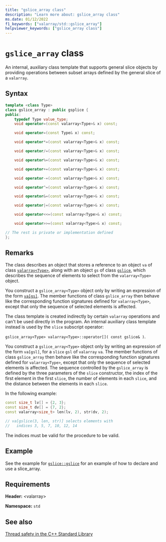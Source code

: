 ```yaml
---
title: "gslice_array class"
description: "Learn more about: gslice_array class"
ms.date: 01/12/2022
f1_keywords: ["valarray/std::gslice_array"]
helpviewer_keywords: ["gslice_array class"]
---
```

# `gslice_array` class

An internal, auxiliary class template that supports general slice objects by providing operations between subset arrays defined by the general slice of a `valarray`.

## Syntax

```cpp
template <class Type>
class gslice_array : public gsplice {
public:
    typedef Type value_type;
    void operator=(const valarray<Type>& x) const;

    void operator=(const Type& x) const;

    void operator*=(const valarray<Type>& x) const;

    void operator/=(const valarray<Type>& x) const;

    void operator%=(const valarray<Type>& x) const;

    void operator+=(const valarray<Type>& x) const;

    void operator-=(const valarray<Type>& x) const;

    void operator^=(const valarray<Type>& x) const;

    void operator&=(const valarray<Type>& x) const;

    void operator|=(const valarray<Type>& x) const;

    void operator<<=(const valarray<Type>& x) const;

    void operator>>=(const valarray<Type>& x) const;

// The rest is private or implementation defined
};
```

## Remarks

The class describes an object that stores a reference to an object `va` of class [`valarray<Type>`](../standard-library/valarray-class.md), along with an object `gs` of class [`gslice`](../standard-library/gslice-class.md), which describes the sequence of elements to select from the `valarray<Type>` object.

You construct a `gslice_array<Type>` object only by writing an expression of the form [`va[gs]`](../standard-library/valarray-class.md#op_at). The member functions of class `gslice_array` then behave like the corresponding function signatures defined for `valarray<Type>`, except that only the sequence of selected elements is affected.

The class template is created indirectly by certain `valarray` operations and can't be used directly in the program. An internal auxiliary class template instead is used by the `slice` subscript operator:

`gslice_array<Type> valarray<Type>::operator[]( const gslice& )`.

You construct a `gslice_array<Type>` object only by writing an expression of the form `va[gsl]`, for a `slice` `gsl` of `valarray` `va`. The member functions of class `gslice_array` then behave like the corresponding function signatures defined for `valarray<Type>`, except that only the sequence of selected elements is affected. The sequence controlled by the `gslice_array` is defined by the three parameters of the `slice` constructor, the index of the first element in the first `slice`, the number of elements in each `slice`, and the distance between the elements in each `slice`.

In the following example:

```cpp
const size_t lv[] = {2, 3};
const size_t dv[] = {7, 2};
const valarray<size_t> len(lv, 2), str(dv, 2);

// va[gslice(3, len, str)] selects elements with
//   indices 3, 5, 7, 10, 12, 14
```

The indices must be valid for the procedure to be valid.

## Example

See the example for [`gslice::gslice`](../standard-library/gslice-class.md#gslice) for an example of how to declare and use a slice_array.

## Requirements

**Header:** \<valarray>

**Namespace:** `std`

## See also

[Thread safety in the C++ Standard Library](../standard-library/thread-safety-in-the-cpp-standard-library.md)
